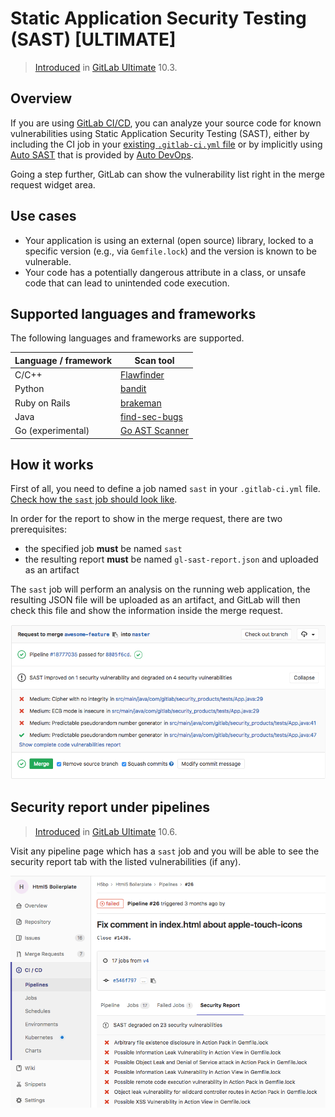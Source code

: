 # Static Application Security Testing (SAST) **[ULTIMATE]**

> [Introduced][ee-3775] in [GitLab Ultimate][ee] 10.3.

## Overview

If you are using [GitLab CI/CD][ci], you can analyze your source code for known
vulnerabilities using Static Application Security Testing (SAST), either by
including the CI job in your [existing `.gitlab-ci.yml` file][cc-docs] or
by implicitly using [Auto SAST](../../../topics/autodevops/index.md#auto-sast)
that is provided by [Auto DevOps](../../../topics/autodevops/index.md).

Going a step further, GitLab can show the vulnerability list right in the merge
request widget area.

## Use cases

- Your application is using an external (open source) library, locked to a
  specific version (e.g., via `Gemfile.lock`) and the version is known to be
  vulnerable.
- Your code has a potentially dangerous attribute in a class, or unsafe code
  that can lead to unintended code execution.

## Supported languages and frameworks

The following languages and frameworks are supported.

| Language / framework | Scan tool                                             |
|----------------------|-------------------------------------------------------|
| C/C++                | [Flawfinder](https://www.dwheeler.com/flawfinder/)    |
| Python               | [bandit](https://github.com/openstack/bandit)         |
| Ruby on Rails        | [brakeman](https://brakemanscanner.org)               |
| Java                 | [find-sec-bugs](https://find-sec-bugs.github.io/)     |
| Go (experimental)    | [Go AST Scanner](https://github.com/GoASTScanner/gas) |

## How it works

First of all, you need to define a job named `sast` in your `.gitlab-ci.yml`
file. [Check how the `sast` job should look like][cc-docs].

In order for the report to show in the merge request, there are two
prerequisites:

- the specified job **must** be named `sast`
- the resulting report **must** be named `gl-sast-report.json` and uploaded as
  an artifact

The `sast` job will perform an analysis on the running web application, the
resulting JSON file will be uploaded as an artifact, and GitLab will then check
this file and show the information inside the merge request.

![SAST Widget](img/sast.png)

## Security report under pipelines

> [Introduced][ee-3776] in [GitLab Ultimate][ee] 10.6.

Visit any pipeline page which has a `sast` job and you will be able to see
the security report tab with the listed vulnerabilities (if any).

![Security Report](img/security_report.png)

[ee-3775]: https://gitlab.com/gitlab-org/gitlab-ee/issues/3775
[ee-3776]: https://gitlab.com/gitlab-org/gitlab-ee/issues/3776
[ee]: https://about.gitlab.com/pricing
[ci]: ../../../ci/README.md
[cc-docs]: ../../../ci/examples/sast.md
